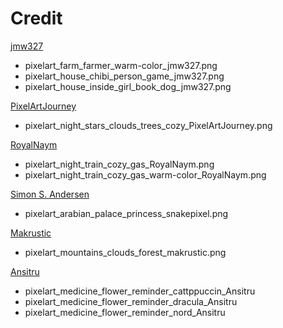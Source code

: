 # Credit

[jmw327](https://twitter.com/jmw327)
- pixelart_farm_farmer_warm-color_jmw327.png
- pixelart_house_chibi_person_game_jmw327.png
- pixelart_house_inside_girl_book_dog_jmw327.png

[PixelArtJourney](https://twitter.com/PixelArtJourney)
- pixelart_night_stars_clouds_trees_cozy_PixelArtJourney.png

[RoyalNaym](https://twitter.com/RoyalNaym)
- pixelart_night_train_cozy_gas_RoyalNaym.png
- pixelart_night_train_cozy_gas_warm-color_RoyalNaym.png

[Simon S. Andersen](https://twitter.com/snakepixel)
- pixelart_arabian_palace_princess_snakepixel.png

[Makrustic](https://twitter.com/makrustic)
- pixelart_mountains_clouds_forest_makrustic.png

[Ansitru](https://twitter.com/Ansitru)
- pixelart_medicine_flower_reminder_cattppuccin_Ansitru
- pixelart_medicine_flower_reminder_dracula_Ansitru
- pixelart_medicine_flower_reminder_nord_Ansitru
